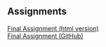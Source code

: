 ## Assignments

[Final Assignment (html version)](https://lissethescalante.github.io/Assignments/python_assignment.html)<br>
[Final Assignment (GitHub)](https://github.com/gcosta22/Assignments/blob/master/Python_Assignment.ipynb)<br>


